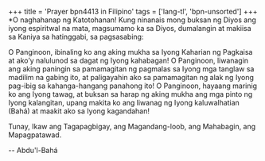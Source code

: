 +++
title = 'Prayer bpn4413 in Filipino'
tags = ['lang-tl', 'bpn-unsorted']
+++
*O naghahanap ng Katotohanan! Kung ninanais mong buksan ng Diyos ang iyong espiritwal na mata, magsumamo ka sa Diyos, dumalangin at maki­isa sa Kaniya sa hatinggabi, sa pagsasabing:

O Panginoon, ibinaling ko ang aking mukha sa Iyong Kaharian ng Pagkaisa at ako’y nalulunod sa dagat ng Iyong kahabagan! O Panginoon, liwanagin ang aking paningin sa pamamagitan ng pagmalas sa Iyong mga tanglaw sa madilim na gabing ito, at paligayahin ako sa pamamagitan ng alak ng Iyong pag-ibig sa kahanga-hangang panahong ito! O Panginoon, hayaang marinig ko ang Iyong tawag, at buksan sa harap ng aking mukha ang mga pinto ng Iyong kalangitan, upang makita ko ang liwanag ng Iyong kaluwalhatian (Bahá) at maakit ako sa Iyong kagandahan!

Tunay, Ikaw ang Tagapagbigay, ang Magandang-loob, ang Mahabagin, ang Mapagpatawad.

-- Abdu'l-Bahá
